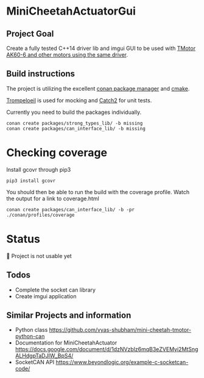 # MiniCheetahActuatorGui

## Project Goal
Create a fully tested C++14 driver lib and imgui GUI to be used with [TMotor AK60-6 and other motors using the same driver](https://store.tmotor.com/goods.php?id=1138).

## Build instructions
The project is utilizing the excellent [conan package manager](https://conan.io/) and [cmake](https://cmake.org/).

[Trompeloeil](https://github.com/rollbear/trompeloeil/) is used for mocking and [Catch2](https://github.com/catchorg/Catch2) for unit tests.

Currently you need to build the packages individually.

```
conan create packages/strong_types_lib/ -b missing
conan create packages/can_interface_lib/ -b missing
```

# Checking coverage
Install gcovr through pip3

```
pip3 install gcovr
```

You should then be able to run the build with the coverage profile. Watch the output for a link to coverage.html
```
conan create packages/can_interface_lib/ -b -pr ./conan/profiles/coverage
```

# Status
:stop_sign: Project is not usable yet

## Todos
* Complete the socket can library
* Create imgui application

## Similar Projects and information
* Python class https://github.com/vyas-shubham/mini-cheetah-tmotor-python-can
* Documentation for MiniCheetahActuator https://docs.google.com/document/d/1dzNVzblz6mqB3eZVEMyi2MtSngALHdgpTaDJIW_BpS4/
* SocketCAN API https://www.beyondlogic.org/example-c-socketcan-code/
